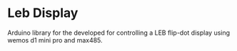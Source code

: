 # Leb Display
Arduino library for the developed for controlling a LEB flip-dot display using wemos d1 mini pro and max485.
